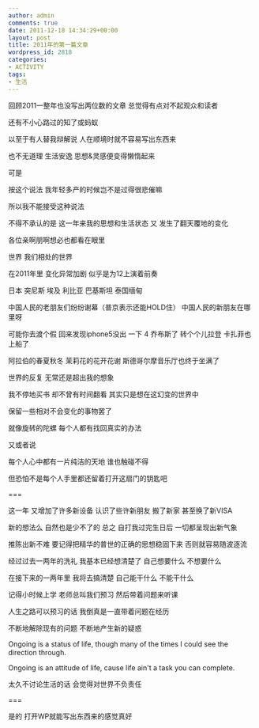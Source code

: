 ```yaml
---
author: admin
comments: true
date: 2011-12-18 14:34:29+00:00
layout: post
title: 2011年的第一篇文章
wordpress_id: 2818
categories:
- ACTIVITY
tags:
- 生活
---
```


回顾2011一整年也没写出两位数的文章 总觉得有点对不起观众和读者

还有不小心路过的知了或蚂蚁

以至于有人替我辩解说 人在顺境时就不容易写出东西来

也不无道理 生活安逸 思想&灵感便变得懒惰起来

可是

<!-- more -->

按这个说法 我年轻多产的时候岂不是过得很悲催嘛

所以我不能接受这种说法

不得不承认的是 这一年来我的思想和生活状态 又 发生了翻天覆地的变化

各位亲啊朋啊想必也都看在眼里

世界 我们相处的世界

在2011年里 变化异常加剧 似乎是为12上演着前奏

日本 突尼斯 埃及 利比亚 巴基斯坦 泰国缅甸

中国人民的老朋友们纷纷谢幕（普京表示还能HOLD住） 中国人民的新朋友在哪里呀

可能你去渡个假 回来发现iphone5没出 一下 4 乔布斯了 转个个儿拉登 卡扎菲也上船了

阿拉伯的春夏秋冬 茉莉花的花开花谢 斯德哥尔摩音乐厅也终于坐满了

世界的反复 无常还是超出我的想象

我不停地买书 却不曾有时间翻看 其实只是想在这幻变的世界中

保留一些相对不会变化的事物罢了

就像旋转的陀螺 每个人都有找回真实的办法

又或者说

每个人心中都有一片纯洁的天地 谁也触碰不得

但恐怕不是每个人手里都还留着打开这扇门的钥匙吧

===

这一年 又增加了许多新设备 认识了些许新朋友 搬了新家 甚至换了新VISA

新的想法么 自然也是少不了的 总之 自打我过完生日后 一切都呈现出新气象

推陈出新不难 要记得把精华的普世的正确的思想稳固下来 否则就容易随波逐流

经过过去一两年的洗礼 我基本已经想清楚了 自己想要什么 不想要什么

在接下来的一两年里 我将去搞清楚 自己能干什么 不能干什么

记得小时候上学 老师总叫我们预习 然后带着问题来听课

人生之路可以预习的话 我倒真是一直带着问题在经历

不断地解除现有的问题 不断地产生新的疑惑

Ongoing is a status of life, though many of the times I could see the direction through.

Ongoing is an attitude of life, cause life ain't a task you can complete.

太久不讨论生活的话 会觉得对世界不负责任

===

是的 打开WP就能写出东西来的感觉真好
